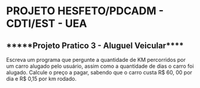 
<!DOCTYPE html>
<html lang="pt-br">

<head>
  <meta charset="UTF-8">
  <meta name="viewport" content="width=device-width, initial-scale=1.0">
  <title>Document</title>
</head>

<body>
  <h1>PROJETO HESFETO/PDCADM - CDTI/EST - UEA</h1>
  <H2>*****Projeto Pratico 3 - Aluguel Veicular****</H2>
  <p>
    Escreva um programa que pergunte a quantidade de KM percorridos por um carro alugado pelo usuário, assim como a
    quantidade de dias o carro foi alugado. Calcule o preço a pagar, sabendo que o carro custa R$ 60, 00 por dia e R$
    0,15 por km rodado.
  </p>
</body>

</html>
